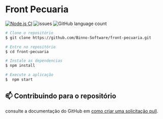 # Front Pecuaria

[![Node.js CI](https://github.com/Binno-Software/front-pecuaria/actions/workflows/node.js.yml/badge.svg)](https://github.com/Binno-Software/front-pecuaria/actions/workflows/node.js.yml)
![issues](https://img.shields.io/github/issues/Binno-Software/front-pecuaria?style=for-the-badge)
![GitHub language count](https://img.shields.io/github/languages/count/Binno-Software/front-pecuaria?style=for-the-badge)

```bash
# Clone o repositório
$ git clone https://github.com/Binno-Software/front-pecuaria.git

# Entre no repositório
$ cd front-pecuaria

# Instale as dependencias
$ npm install

# Execute a aplicação
$  npm start
```

## 📫 Contribuindo para o repositório
consulte a documentação do GitHub em [como criar uma solicitação pull](https://help.github.com/en/github/collaborating-with-issues-and-pull-requests/creating-a-pull-request).